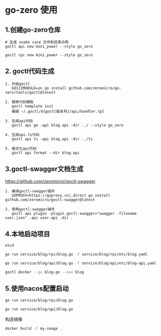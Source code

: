 # go-zero 使用

## 1.创建go-zero仓库

```
# 生成 snake case 文件和目录示例
goctl api new mini_power --style go_zero

goctl rpc new mini_power --style go_zero
```

## 2. goctl代码生成

```
1. 升级goctl
   GO111MODULE=on go install github.com/zeromicro/go-zero/tools/goctl@latest

2. 替换代码模板
   goctl template init
   编辑 ~/.goctl/${goctl版本号}/api/handler.tpl

3. 生成api代码
   goctl api go -api blog.api -dir ../ --style go_zero

4. 生成api.ts代码
   goctl api ts -api blog.api -dir ../ts
   
5. 格式化api代码
   goctl api format --dir blog.api
```

## 3.goctl-swagger文档生成

https://github.com/zeromicro/goctl-swagger

```
1. 编译goctl-swagger插件
   GOPROXY=https://goproxy.cn/,direct go install github.com/zeromicro/goctl-swagger@latest

2. 使用goctl-swagger插件
   goctl api plugin -plugin goctl-swagger="swagger -filename user.json" -api user.api -dir .
```

## 4.本地启动项目

```sh
etcd
```

```sh
go run service/blog/rpc/blog.go -f service/blog/rpc/etc/blog.yaml
```

```sh
go run service/blog/api/blog.go -f service/blog/api/etc/blog-api.yaml
```

```sh
goctl docker --go blog.go --exe blog
```

## 5.使用nacos配置启动

```sh
go run service/blog/rpc/blog.go
```

```sh
go run service/blog/api/blog.go
```
 
构造镜像
```sh
docker build -t my-image .
```
